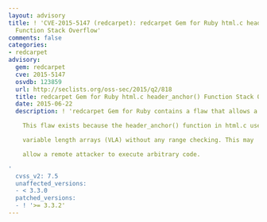 ```yaml
---
layout: advisory
title: ! 'CVE-2015-5147 (redcarpet): redcarpet Gem for Ruby html.c header_anchor()
  Function Stack Overflow'
comments: false
categories:
- redcarpet
advisory:
  gem: redcarpet
  cve: 2015-5147
  osvdb: 123859
  url: http://seclists.org/oss-sec/2015/q2/818
  title: redcarpet Gem for Ruby html.c header_anchor() Function Stack Overflow
  date: 2015-06-22
  description: ! 'redcarpet Gem for Ruby contains a flaw that allows a stack overflow.

    This flaw exists because the header_anchor() function in html.c uses

    variable length arrays (VLA) without any range checking. This may

    allow a remote attacker to execute arbitrary code.

'
  cvss_v2: 7.5
  unaffected_versions:
  - < 3.3.0
  patched_versions:
  - ! '>= 3.3.2'
---
```


